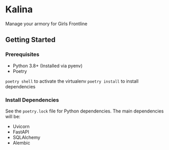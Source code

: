 # Kalina
Manage your armory for Girls Frontline

## Getting Started

### Prerequisites
* Python 3.8+ (Installed via pyenv)
* Poetry

`poetry shell` to activate the virtualenv
`poetry install` to install dependencies

### Install Dependencies

See the `poetry.lock` file for Python dependencies.
The main dependencies will be:
* Uvicorn
* FastAPI
* SQLAlchemy
* Alembic
